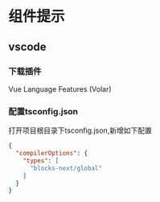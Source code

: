 # 组件提示

## vscode

### 下载插件
Vue Language Features (Volar)


### 配置tsconfig.json
打开项目根目录下tsconfig.json,新增如下配置
```json
{
  "compilerOptions": {
    "types": [
      "blocks-next/global" 
    ]
  }
}

```






